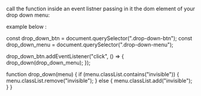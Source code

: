 call the function inside an event listner passing in it the dom element of your drop down menu:

example below :

const drop_down_btn = document.querySelector(".drop-down-btn");
const drop_down_menu = document.querySelector(".drop-down-menu");

drop_down_btn.addEventListener("click", () => {
drop_down(drop_down_menu);
});

function drop_down(menu) {
if (menu.classList.contains("invisible")) {
menu.classList.remove("invisible");
} else {
menu.classList.add("invisible");
}
}

